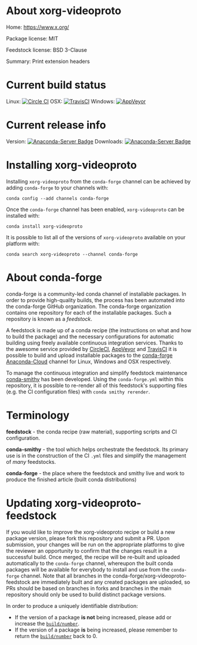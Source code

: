 About xorg-videoproto
=====================

Home: https://www.x.org/

Package license: MIT

Feedstock license: BSD 3-Clause

Summary: Print extension headers



Current build status
====================

Linux: [![Circle CI](https://circleci.com/gh/conda-forge/xorg-videoproto-feedstock.svg?style=shield)](https://circleci.com/gh/conda-forge/xorg-videoproto-feedstock)
OSX: [![TravisCI](https://travis-ci.org/conda-forge/xorg-videoproto-feedstock.svg?branch=master)](https://travis-ci.org/conda-forge/xorg-videoproto-feedstock)
Windows: [![AppVeyor](https://ci.appveyor.com/api/projects/status/github/conda-forge/xorg-videoproto-feedstock?svg=True)](https://ci.appveyor.com/project/conda-forge/xorg-videoproto-feedstock/branch/master)

Current release info
====================
Version: [![Anaconda-Server Badge](https://anaconda.org/conda-forge/xorg-videoproto/badges/version.svg)](https://anaconda.org/conda-forge/xorg-videoproto)
Downloads: [![Anaconda-Server Badge](https://anaconda.org/conda-forge/xorg-videoproto/badges/downloads.svg)](https://anaconda.org/conda-forge/xorg-videoproto)

Installing xorg-videoproto
==========================

Installing `xorg-videoproto` from the `conda-forge` channel can be achieved by adding `conda-forge` to your channels with:

```
conda config --add channels conda-forge
```

Once the `conda-forge` channel has been enabled, `xorg-videoproto` can be installed with:

```
conda install xorg-videoproto
```

It is possible to list all of the versions of `xorg-videoproto` available on your platform with:

```
conda search xorg-videoproto --channel conda-forge
```


About conda-forge
=================

conda-forge is a community-led conda channel of installable packages.
In order to provide high-quality builds, the process has been automated into the
conda-forge GitHub organization. The conda-forge organization contains one repository
for each of the installable packages. Such a repository is known as a *feedstock*.

A feedstock is made up of a conda recipe (the instructions on what and how to build
the package) and the necessary configurations for automatic building using freely
available continuous integration services. Thanks to the awesome service provided by
[CircleCI](https://circleci.com/), [AppVeyor](http://www.appveyor.com/)
and [TravisCI](https://travis-ci.org/) it is possible to build and upload installable
packages to the [conda-forge](https://anaconda.org/conda-forge)
[Anaconda-Cloud](http://docs.anaconda.org/) channel for Linux, Windows and OSX respectively.

To manage the continuous integration and simplify feedstock maintenance
[conda-smithy](http://github.com/conda-forge/conda-smithy) has been developed.
Using the ``conda-forge.yml`` within this repository, it is possible to re-render all of
this feedstock's supporting files (e.g. the CI configuration files) with ``conda smithy rerender``.


Terminology
===========

**feedstock** - the conda recipe (raw material), supporting scripts and CI configuration.

**conda-smithy** - the tool which helps orchestrate the feedstock.
                   Its primary use is in the construction of the CI ``.yml`` files
                   and simplify the management of *many* feedstocks.

**conda-forge** - the place where the feedstock and smithy live and work to
                  produce the finished article (built conda distributions)


Updating xorg-videoproto-feedstock
==================================

If you would like to improve the xorg-videoproto recipe or build a new
package version, please fork this repository and submit a PR. Upon submission,
your changes will be run on the appropriate platforms to give the reviewer an
opportunity to confirm that the changes result in a successful build. Once
merged, the recipe will be re-built and uploaded automatically to the
`conda-forge` channel, whereupon the built conda packages will be available for
everybody to install and use from the `conda-forge` channel.
Note that all branches in the conda-forge/xorg-videoproto-feedstock are
immediately built and any created packages are uploaded, so PRs should be based
on branches in forks and branches in the main repository should only be used to
build distinct package versions.

In order to produce a uniquely identifiable distribution:
 * If the version of a package **is not** being increased, please add or increase
   the [``build/number``](http://conda.pydata.org/docs/building/meta-yaml.html#build-number-and-string).
 * If the version of a package **is** being increased, please remember to return
   the [``build/number``](http://conda.pydata.org/docs/building/meta-yaml.html#build-number-and-string)
   back to 0.
